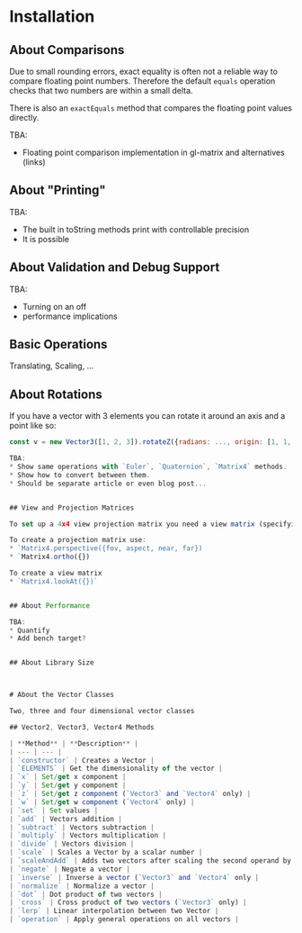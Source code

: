 # Installation


## About Comparisons

Due to small rounding errors, exact equality is often not a reliable way to compare floating point numbers. Therefore the default `equals` operation checks that two numbers are within a small delta.

There is also an `exactEquals` method that compares the floating point values directly.

TBA:
* Floating point comparison implementation in gl-matrix and alternatives (links)


## About "Printing"

TBA:
* The built in toString methods print with controllable precision
* It is possible


## About Validation and Debug Support

TBA:
* Turning on an off
* performance implications


## Basic Operations

Translating, Scaling, ...

## About Rotations

If you have a vector with 3 elements you can rotate it around an axis and a point like so:
```js
const v = new Vector3([1, 2, 3]).rotateZ({radians: ..., origin: [1, 1, 0]});

TBA:
* Show same operations with `Euler`, `Quaternion`, `Matrix4` methods.
* Show how to convert between them.
* Should be separate article or even blog post...


## View and Projection Matrices

To set up a 4x4 view projection matrix you need a view matrix (specifying the position, direction and orientation of the camera) and a projection matrix (specifying the characteristics of the camera such as its field of view etc).

To create a projection matrix use:
* `Matrix4.perspective({fov, aspect, near, far})
* `Matrix4.ortho({})

To create a view matrix
* `Matrix4.lookAt({})`


## About Performance

TBA:
* Quantify
* Add bench target?


## About Library Size



# About the Vector Classes

Two, three and four dimensional vector classes

## Vector2, Vector3, Vector4 Methods

| **Method** | **Description** |
| --- | --- |
| `constructor` | Creates a Vector |
| `ELEMENTS` | Get the dimensionality of the vector |
| `x` | Set/get x component |
| `y` | Set/get y component |
| `z` | Set/get z component (`Vector3` and `Vector4` only) |
| `w` | Set/get w component (`Vector4` only) |
| `set` | Set values |
| `add` | Vectors addition |
| `subtract` | Vectors subtraction |
| `multiply` | Vectors multiplication |
| `divide` | Vectors division |
| `scale` | Scales a Vector by a scalar number |
| `scaleAndAdd` | Adds two vectors after scaling the second operand by a scalar value |
| `negate` | Negate a vector |
| `inverse` | Inverse a vector (`Vector3` and `Vector4` only |
| `normalize` | Normalize a vector |
| `dot` | Dot product of two vectors |
| `cross` | Cross product of two vectors (`Vector3` only) |
| `lerp` | Linear interpolation between two Vector |
| `operation` | Apply general operations on all vectors |


